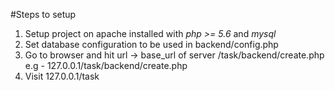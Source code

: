 #Steps to setup

1. Setup project on apache installed with *php >= 5.6* and *mysql*
2. Set database configuration to be used in backend/config.php
3. Go to browser and hit url -> base_url of server /task/backend/create.php
   e.g - 127.0.0.1/task/backend/create.php
4. Visit 127.0.0.1/task
